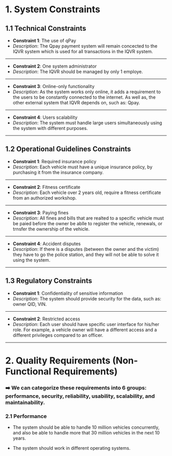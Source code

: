 # 1. System Constraints
## 1.1 Technical Constraints
- **Constraint 1**: The use of qPay
- _Description_: The Qpay payment system will remain concected to the IQVR system which is used for all transactions in the IQVR system.
---
- **Constraint 2**: One system administrator
- _Description_: The IQVR should be managed by only 1 employe.
---
- **Constraint 3**: Online-only functionality
- _Description_: As the system works only online, it adds a requirement to the users to be constantly connected to the internet. As well as, the other external system that IQVR depends on, such as: Qpay.
---
- **Constraint 4**: Users scalability
- _Description_: The system must handle large users simultaneously using the system with different purposes.
---
## 1.2 Operational Guidelines Constraints
- **Constraint 1**: Required insurance policy
- _Description_: Each vehicle must have a unique insurance policy, by purchasing it from the insurance company.
---
- **Constraint 2**: Fitness certificate
- _Description_: Each vehicle over 2 years old, require a fitness certificate from an authorized workshop.
---
- **Constraint 3**: Paying fines
- _Description_: All fines and bills that are realted to a specific vehicle must be paied before the owner be ablle to register the vehicle, renewals, or trnsfer the ownership of the vehicle.
---
- **Constraint 4**: Accident disputes
- _Description_: If there is a disputes (between the owner and the victim) they have to go the police station, and they will not be able to solve it using the system.
***

## 1.3 Regulatory Constraints
- **Constraint 1**: Confidentiality of sensitive information
- _Description_: The system should provide security for the data, such as: owner QID, VIN.
---
- **Constraint 2**: Restricted access
 - _Description_: Each user should have specific user interface for his/her role. For example, a vehicle owner will have a different access and a different privileges compared to an officer.
---
# 2. Quality Requirements (Non-Functional Requirements)
### :arrow_right: We can categorize these requirements into 6 groups: performance, security, reliability, usability, scalability, and maintainability.

### 2.1 Performance
- The system should be able to handle 10 million vehicles concurrently, and also be able to handle more that 30 million vehicles in the next 10 years.

- The system should work in different operating systems.